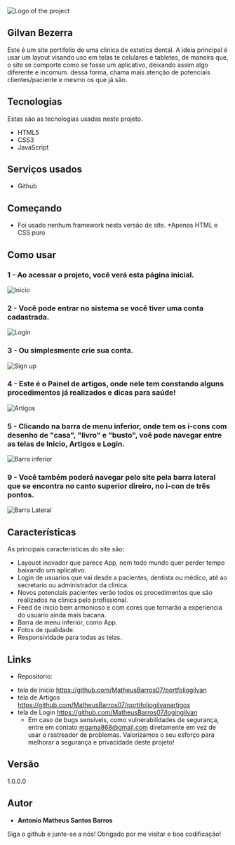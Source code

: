 
![Logo of the project](https://github.com/MatheusBarros07/portfoliogilvan/blob/main/readme/logoGilva.jpg)


## Gilvan Bezerra
Este é um site portifolio de uma clinica de estetica dental.
A ideia principal é usar um layout visando uso em telas te celulares e tabletes, de maneira que, o site se comporte como se fosse um aplicativo, deixando assim algo diferente e incomum. dessa forma, chama mais atenção de potenciais clientes/paciente e mesmo os que já são.


## Tecnologias 

Estas são as tecnologias usadas neste projeto.

* HTML5
* CSS3
* JavaScript

## Serviços usados

* Github

## Começando

* Foi usado nenhum framework nesta versão de site.
*Apenas HTML e CSS puro

## Como usar

### 1 - Ao acessar o projeto, você verá esta página inicial.

![Inicio](https://github.com/MatheusBarros07/portfoliogilvan/blob/main/readme/inicio.jpeg)

### 2 - Você pode entrar no sistema se você tiver uma conta cadastrada.

![Login](https://github.com/MatheusBarros07/portfoliogilvan/blob/main/readme/login.jpeg)

### 3 - Ou simplesmente crie sua conta.

![Sign up](https://github.com/MatheusBarros07/portfoliogilvan/blob/main/readme/login.jpeg)

### 4 - Este é o Painel de artigos, onde nele tem constando alguns procedimentos já realizados e dicas para saúde!

![Artigos](https://github.com/MatheusBarros07/portfoliogilvan/blob/main/readme/artigos.jpeg)

### 5 - Clicando na barra de menu inferior, onde tem os i-cons com desenho de "casa", "livro" e "busto", voê pode navegar entre as telas de Inicio, Artigos e Login.

![Barra inferior](https://github.com/MatheusBarros07/portfoliogilvan/blob/main/readme/inicio.jpeg)

### 9 - Você também poderá navegar pelo site pela barra lateral que se encontra no canto superior direiro, no i-con de três pontos.
![Barra Lateral](https://github.com/MatheusBarros07/portfoliogilvan/blob/main/readme/inicioBarraLateral.jpeg)

## Características

As principais características do site são:
 - Layouot inovador que parece App, nem todo mundo quer perder tempo baixando um aplicativo.
 - Login de usuarios que vai desde a pacientes, dentista ou médico, até ao secretario ou administrador da clinica.
 - Novos potenciais pacientes verão todos os procedimentos que são realizados na clinica pelo profissional.
 - Feed de inicio bem armonioso e com cores que tornarão a experiencia do usuario ainda mais bacana.
 - Barra de menu inferior, como App.
 - Fotos de qualidade.
 - Responsividade para todas as telas.


## Links
  - Repositorio: 
  * tela de inicio
  https://github.com/MatheusBarros07/portfoliogilvan
  * tela de Artigos
  https://github.com/MatheusBarros07/portifoliogilvanartigos
  * tela de Login
  https://github.com/MatheusBarros07/logingilvan
    - Em caso de bugs sensíveis, como vulnerabilidades de segurança, entre em contato
     mgama868@gmail.com diretamente em vez de usar o rastreador de problemas. Valorizamos o seu esforço
      para melhorar a segurança e privacidade deste projeto!

  ## Versão

  1.0.0.0


  ## Autor

  * **Antonio Matheus Santos Barros** 

  Siga o github e junte-se a nós!
  Obrigado por me visitar e boa codificação!
